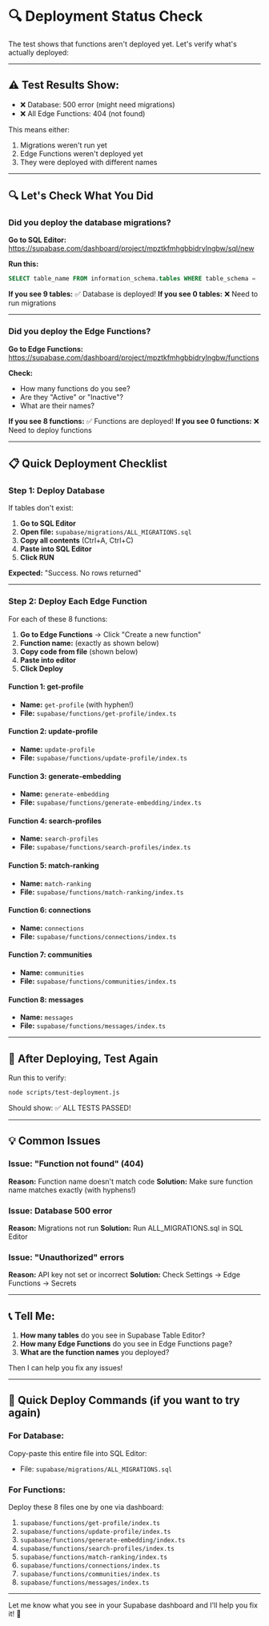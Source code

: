 # 🔍 Deployment Status Check

The test shows that functions aren't deployed yet. Let's verify what's actually deployed:

---

## ⚠️ Test Results Show:

- ❌ Database: 500 error (might need migrations)
- ❌ All Edge Functions: 404 (not found)

This means either:
1. Migrations weren't run yet
2. Edge Functions weren't deployed yet
3. They were deployed with different names

---

## 🔍 Let's Check What You Did

### Did you deploy the **database migrations**?

**Go to SQL Editor:**
https://supabase.com/dashboard/project/mpztkfmhgbbidrylngbw/sql/new

**Run this:**
```sql
SELECT table_name FROM information_schema.tables WHERE table_schema = 'public';
```

**If you see 9 tables:** ✅ Database is deployed!
**If you see 0 tables:** ❌ Need to run migrations

---

### Did you deploy the **Edge Functions**?

**Go to Edge Functions:**
https://supabase.com/dashboard/project/mpztkfmhgbbidrylngbw/functions

**Check:**
- How many functions do you see?
- Are they "Active" or "Inactive"?
- What are their names?

**If you see 8 functions:** ✅ Functions are deployed!
**If you see 0 functions:** ❌ Need to deploy functions

---

## 📋 Quick Deployment Checklist

### Step 1: Deploy Database

If tables don't exist:

1. **Go to SQL Editor**
2. **Open file:** `supabase/migrations/ALL_MIGRATIONS.sql`
3. **Copy all contents** (Ctrl+A, Ctrl+C)
4. **Paste into SQL Editor**
5. **Click RUN**

**Expected:** "Success. No rows returned"

---

### Step 2: Deploy Each Edge Function

For each of these 8 functions:

1. **Go to Edge Functions** → Click "Create a new function"
2. **Function name:** (exactly as shown below)
3. **Copy code from file** (shown below)
4. **Paste into editor**
5. **Click Deploy**

#### Function 1: get-profile
- **Name:** `get-profile` (with hyphen!)
- **File:** `supabase/functions/get-profile/index.ts`

#### Function 2: update-profile
- **Name:** `update-profile`
- **File:** `supabase/functions/update-profile/index.ts`

#### Function 3: generate-embedding
- **Name:** `generate-embedding`
- **File:** `supabase/functions/generate-embedding/index.ts`

#### Function 4: search-profiles
- **Name:** `search-profiles`
- **File:** `supabase/functions/search-profiles/index.ts`

#### Function 5: match-ranking
- **Name:** `match-ranking`
- **File:** `supabase/functions/match-ranking/index.ts`

#### Function 6: connections
- **Name:** `connections`
- **File:** `supabase/functions/connections/index.ts`

#### Function 7: communities
- **Name:** `communities`
- **File:** `supabase/functions/communities/index.ts`

#### Function 8: messages
- **Name:** `messages`
- **File:** `supabase/functions/messages/index.ts`

---

## 🎯 After Deploying, Test Again

Run this to verify:
```bash
node scripts/test-deployment.js
```

Should show: ✅ ALL TESTS PASSED!

---

## 💡 Common Issues

### Issue: "Function not found" (404)
**Reason:** Function name doesn't match code
**Solution:** Make sure function name matches exactly (with hyphens!)

### Issue: Database 500 error
**Reason:** Migrations not run
**Solution:** Run ALL_MIGRATIONS.sql in SQL Editor

### Issue: "Unauthorized" errors
**Reason:** API key not set or incorrect
**Solution:** Check Settings → Edge Functions → Secrets

---

## 📞 Tell Me:

1. **How many tables** do you see in Supabase Table Editor?
2. **How many Edge Functions** do you see in Edge Functions page?
3. **What are the function names** you deployed?

Then I can help you fix any issues!

---

## 🚀 Quick Deploy Commands (if you want to try again)

### For Database:
Copy-paste this entire file into SQL Editor:
- File: `supabase/migrations/ALL_MIGRATIONS.sql`

### For Functions:
Deploy these 8 files one by one via dashboard:
1. `supabase/functions/get-profile/index.ts`
2. `supabase/functions/update-profile/index.ts`
3. `supabase/functions/generate-embedding/index.ts`
4. `supabase/functions/search-profiles/index.ts`
5. `supabase/functions/match-ranking/index.ts`
6. `supabase/functions/connections/index.ts`
7. `supabase/functions/communities/index.ts`
8. `supabase/functions/messages/index.ts`

---

Let me know what you see in your Supabase dashboard and I'll help you fix it! 🔧
